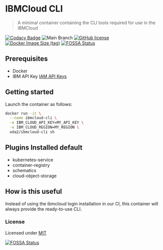# IBMCloud CLI

> A minimal container containing the CLI tools required for use in the IBMCloud

[![Codacy Badge](https://app.codacy.com/project/badge/Grade/47592904f94c4b70b1b9d5fa83249bb6)](https://www.codacy.com/gh/Oda2/docker-ibmcloud-cli/dashboard?utm_source=github.com&amp;utm_medium=referral&amp;utm_content=Oda2/docker-ibmcloud-cli&amp;utm_campaign=Badge_Grade)
![Main Branch](https://github.com/oda2/docker-ibmcloud-cli/actions/workflows/build.yml/badge.svg?branch=main)
[![GitHub license](https://img.shields.io/github/license/Oda2/docker-ibmcloud-cli)](https://github.com/Oda2/docker-ibmcloud-cli/blob/main/LICENSE)
[![Docker Image Size (tag)](https://img.shields.io/docker/image-size/oda2/ibmcloud-cli/latest)](https://hub.docker.com/r/oda2/ibmcloud-cli)
[![FOSSA Status](https://app.fossa.com/api/projects/git%2Bgithub.com%2FOda2%2Fdocker-ibmcloud-cli.svg?type=shield)](https://app.fossa.com/projects/git%2Bgithub.com%2FOda2%2Fdocker-ibmcloud-cli?ref=badge_shield)

## Prerequisites

- Docker
- IBM API Key [IAM API Keys](https://cloud.ibm.com/iam/apikeys)

## Getting started

Launch the container as follows:

```sh
docker run -it \
  --name ibmcloud-cli \
  -e IBM_CLOUD_API_KEY=MY_API_KEY \
  -e IBM_CLOUD_REGION=MY_REGION \
  oda2/ibmcloud-cli sh
```

## Plugins Installed default

- kubernetes-service
- container-registry
- schematics
- cloud-object-storage

## How is this useful

Instead of using the ibmcloud login installation in our CI, this container will always provide the ready-to-use CLI.

### License
Licensed under [MIT](https://github.com/Oda2/docker-ibmcloud-cli/blob/main/LICENSE)

[![FOSSA Status](https://app.fossa.com/api/projects/git%2Bgithub.com%2FOda2%2Fdocker-ibmcloud-cli.svg?type=large)](https://app.fossa.com/projects/git%2Bgithub.com%2FOda2%2Fdocker-ibmcloud-cli?ref=badge_large)